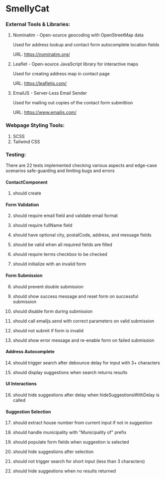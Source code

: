 # SmellyCat



### External Tools & Libraries:
  1. Nominatim - Open-source geocoding with OpenStreetMap data

     Used for address lookup and contact form autocomplete location fields
     
     URL: https://nominatim.org/

  2. Leaflet - Open-source JavaScript library for interactive maps

     Used for creating address map in contact page

     URL: https://leafletjs.com/

  3. EmailJS - Server-Less Email Sender

     Used for mailing out copies of the contact form submittion

     URL: https://www.emailjs.com/

### Webpage Styling Tools:
  1. SCSS
  2. Tailwind CSS

### Testing:

  There are 22 tests implemented checking various aspects and edge-case scenarios safe-guarding and limiting bugs and errors

  #### ContactComponent
  
  1. should create
  
  #### Form Validation
  
  2. should require email field and validate email format
  
  3. should require fullName field
  
  4. should have optional city, postalCode, address, and message fields
  
  5. should be valid when all required fields are filled
  
  6. should require terms checkbox to be checked
  
  7. should initialize with an invalid form
  
  #### Form Submission
  
  8. should prevent double submission
  
  9. should show success message and reset form on successful submission
  
  10. should disable form during submission
  
  11. should call emailjs.send with correct parameters on valid submission
  
  12. should not submit if form is invalid
  
  13. should show error message and re-enable form on failed submission
  
  #### Address Autocomplete
  
  14. should trigger search after debounce delay for input with 3+ characters
  
  15. should display suggestions when search returns results
  
  #### UI Interactions
  
  16. should hide suggestions after delay when hideSuggestionsWithDelay is called
  
  #### Suggestion Selection
  
  17. should extract house number from current input if not in suggestion
  
  18. should handle municipality with "Municipality of" prefix
  
  19. should populate form fields when suggestion is selected
  
  20. should hide suggestions after selection
  
  21. should not trigger search for short input (less than 3 characters)
  
  22. should hide suggestions when no results returned
